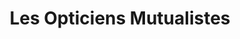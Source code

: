 ---
title: "Les Opticiens Mutualistes"
url: /bagnols-sur-ceze/les-opticiens-mutualistes/
shop: opticien
---